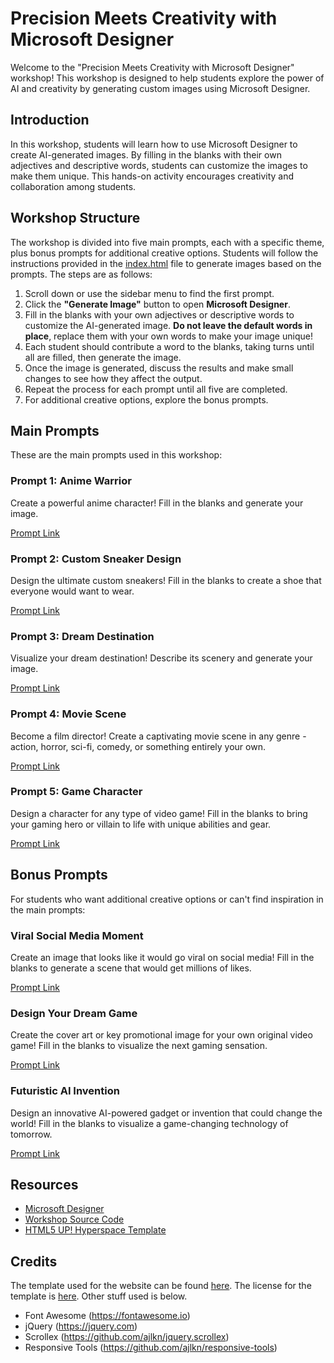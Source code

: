 # Precision Meets Creativity with Microsoft Designer

Welcome to the "Precision Meets Creativity with Microsoft Designer" workshop! This workshop is designed to help students explore the power of AI and creativity by generating custom images using Microsoft Designer.

## Introduction

In this workshop, students will learn how to use Microsoft Designer to create AI-generated images. By filling in the blanks with their own adjectives and descriptive words, students can customize the images to make them unique. This hands-on activity encourages creativity and collaboration among students.

## Workshop Structure

The workshop is divided into five main prompts, each with a specific theme, plus bonus prompts for additional creative options. Students will follow the instructions provided in the [index.html](workshops/Precision-Meets-Creativity-with-Microsoft-Designer/index.html) file to generate images based on the prompts. The steps are as follows:

1. Scroll down or use the sidebar menu to find the first prompt.
2. Click the **"Generate Image"** button to open **Microsoft Designer**.
3. Fill in the blanks with your own adjectives or descriptive words to customize the AI-generated image. **Do not leave the default words in place**, replace them with your own words to make your image unique!
4. Each student should contribute a word to the blanks, taking turns until all are filled, then generate the image.
5. Once the image is generated, discuss the results and make small changes to see how they affect the output.
6. Repeat the process for each prompt until all five are completed.
7. For additional creative options, explore the bonus prompts.

## Main Prompts

These are the main prompts used in this workshop:

### Prompt 1: Anime Warrior

Create a powerful anime character! Fill in the blanks and generate your image.

[Prompt Link](https://designer.microsoft.com/image-creator?scenario=texttoimage&p=A+powerful+%5Badjective%5D+anime+warrior+standing+on+a+%5Blocation%5D%2C+with+a+glowing+%5Bcolor%5D+aura+around+them%2C+preparing+to+unleash+their+ultimate+move.+The+scene+is+drawn+in+the+style+of+%5Banime+style%5D.&referrer=PromptTemplate)

### Prompt 2: Custom Sneaker Design

Design the ultimate custom sneakers! Fill in the blanks to create a shoe that everyone would want to wear.

[Prompt Link](https://designer.microsoft.com/image-creator?scenario=texttoimage&p=An+exclusive+pair+of+sneakers+designed+by+%5Bcelebrity/brand%5D+featuring+a+%5Bpattern/texture%5D+base+with+%5Bcolor%5D+accents.+The+shoes+have+%5Bspecial+feature%5D+on+the+sides+and+are+displayed+in+a+%5Bsetting%5D+with+%5Batmospheric+effect%5D+lighting.+The+style+is+inspired+by+%5Bcultural+reference%5D+in+a+%5Bart+style%5D+aesthetic.&referrer=PromptTemplate)

### Prompt 3: Dream Destination

Visualize your dream destination! Describe its scenery and generate your image.

[Prompt Link](https://designer.microsoft.com/image-creator?scenario=texttoimage&p=An+awe-inspiring+scene+of+%5Byour+dream+destination%5D%2C+where+%5Bdescribe+unique+landscape%5D.+The+atmosphere+feels+%5Badjective%5D.+The+sky+is+filled+with+%5Bweather+condition%5D%2C+and+the+people+or+creatures+there+are+%5Bdescribe+activity%5D.+The+image+is+created+in+a+%5Bart+style%5D.&referrer=PromptTemplate)

### Prompt 4: Movie Scene

Become a film director! Create a captivating movie scene in any genre - action, horror, sci-fi, comedy, or something entirely your own.

[Prompt Link](https://designer.microsoft.com/image-creator?scenario=texttoimage&p=A+dramatic+scene+from+a+%5Bgenre%5D+movie+showing+%5Bcharacter+type%5D+in+a+%5Blocation%5D+during+a+%5Bdramatic+situation%5D.+The+scene+has+%5Bcinematic+element%5D+lighting%2C+and+the+atmosphere+feels+%5Bemotion/mood%5D.+Visual+details+include+%5Benvironmental+elements%5D+and+%5Bspecial+effects%5D.+The+image+is+rendered+in+%5Bfilm+style%5D+with+%5Bcolor+grading%5D+tones.&referrer=PromptTemplate)

### Prompt 5: Game Character

Design a character for any type of video game! Fill in the blanks to bring your gaming hero or villain to life with unique abilities and gear.

[Prompt Link](https://designer.microsoft.com/image-creator?scenario=texttoimage&p=An+epic+%5Bclass/role%5D+character+from+a+%5Bgame+genre%5D+game+set+in+%5Bgame+world+setting%5D+wielding+%5Bweapon+or+magical+item%5D.+They+are+wearing+%5Barmor/outfit+style%5D+with+%5Bspecial+effect%5D+emanating+around+them.+Their+companion+is+a+%5Bmagical+creature%5D+that+can+%5Bspecial+ability%5D.+The+scene+is+in+a+%5Bartistic+style%5D+rendering.&referrer=PromptTemplate)

## Bonus Prompts

For students who want additional creative options or can't find inspiration in the main prompts:

### Viral Social Media Moment

Create an image that looks like it would go viral on social media! Fill in the blanks to generate a scene that would get millions of likes.

[Prompt Link](https://designer.microsoft.com/image-creator?scenario=texttoimage&p=A+%5Badjective%5D+social+media+influencer+going+viral+for+%5Bunusual+activity%5D+in+a+%5Bunexpected+location%5D.+They%27re+wearing+%5Bfashion+style%5D+and+using+%5Btrendy+gadget/prop%5D+while+%5Baction%5D.+The+background+features+%5Bbackground+elements%5D%2C+and+everyone+is+reacting+with+%5Bemotion%5D.+The+image+is+in+%5Bartistic+style%5D+with+%5Blighting/effect%5D+highlights.&referrer=PromptTemplate)

### Design Your Dream Game

Create the cover art or key promotional image for your own original video game! Fill in the blanks to visualize the next gaming sensation.

[Prompt Link](https://designer.microsoft.com/image-creator?scenario=texttoimage&p=An+epic+promotional+image+for+a+new+video+game+called+%5Bgame+title%5D.+The+main+character+is+a+%5Bcharacter+description%5D+with+%5Bspecial+ability%5D+powers%2C+facing+off+against+%5Bantagonist/challenge%5D+in+a+%5Bgame+world+setting%5D.+The+scene+features+%5Bgame+mechanic+or+special+effect%5D+and+%5Bsecondary+visual+element%5D.+The+game+has+a+%5Bgame+genre%5D+style+with+%5Bart+direction%5D+graphics+and+%5Blighting/color+scheme%5D+that+creates+a+%5Bmood%5D+atmosphere.&referrer=PromptTemplate)

### Futuristic AI Invention

Design an innovative AI-powered gadget or invention that could change the world! Fill in the blanks to visualize a game-changing technology of tomorrow.

[Prompt Link](https://designer.microsoft.com/image-creator?scenario=texttoimage&p=A+revolutionary+AI-powered+%5Btype+of+device/invention%5D+that+helps+people+%5Bsolve+problem/perform+task%5D+through+its+%5Bkey+feature%5D+technology.+The+device+has+a+%5Bdesign+aesthetic%5D+appearance+with+%5Bvisual+element%5D+that+glows+when+activated.+It%27s+being+used+in+a+%5Blocation/setting%5D+environment%2C+demonstrating+its+%5Bspecial+capability%5D.+The+overall+design+incorporates+%5Bmaterial/texture%5D+and+%5Bcolor+scheme%5D%2C+creating+a+%5Bmood/impression%5D+feeling+about+the+future+of+technology.&referrer=PromptTemplate)

## Resources

- [Microsoft Designer](https://designer.microsoft.com)
- [Workshop Source Code](https://github.com/segunak/stem-education/tree/master/workshops/Precision-Meets-Creativity-with-Microsoft-Designer)
- [HTML5 UP! Hyperspace Template](https://html5up.net/hyperspace)

## Credits

The template used for the website can be found [here](https://html5up.net/hyperspace). The license for the template is [here](./LICENSE.TXT). Other stuff used is below.

- Font Awesome (<https://fontawesome.io>)
- jQuery (<https://jquery.com>)
- Scrollex (<https://github.com/ajlkn/jquery.scrollex>)
- Responsive Tools (<https://github.com/ajlkn/responsive-tools>)
